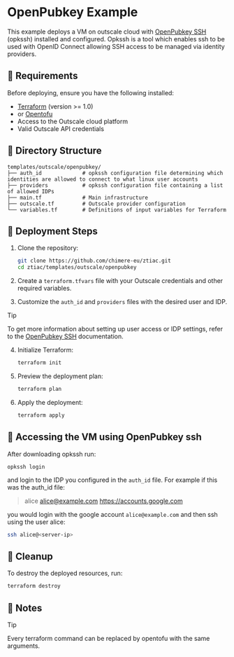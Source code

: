 # OpenPubkey Example

This example deploys a VM on outscale cloud with [OpenPubkey SSH](https://github.com/openpubkey/opkssh) (opkssh) installed and configured. Opkssh is a tool which enables ssh to be used with OpenID Connect allowing SSH access to be managed via identity providers.

## 🧾 Requirements

Before deploying, ensure you have the following installed:

- [Terraform](https://www.terraform.io/downloads.html) (version >= 1.0)
- or [Opentofu](https://github.com/opentofu/opentofu)
- Access to the Outscale cloud platform
- Valid Outscale API credentials


## 📁 Directory Structure

```
templates/outscale/openpubkey/
├── auth_id             # opkssh configuration file determining which identities are allowed to connect to what linux user accounts
├── providers           # opkssh configuration file containing a list of allowed IDPs 
├── main.tf             # Main infrastructure
├── outscale.tf         # Outscale provider configuration
└── variables.tf        # Definitions of input variables for Terraform
```

## 🚀 Deployment Steps

1. Clone the repository:
   ```bash
   git clone https://github.com/chimere-eu/ztiac.git
   cd ztiac/templates/outscale/openpubkey
   ```

2. Create a `terraform.tfvars` file with your Outscale credentials and other required variables.

3. Customize the `auth_id` and `providers` files with the desired user and IDP.
>[!TIP]
> To get more information about setting up user access or IDP settings, refer to the [OpenPubkey SSH](https://github.com/openpubkey/opkssh) documentation.

4. Initialize Terraform:
   ```bash
   terraform init
   ```

5. Preview the deployment plan:
   ```bash
   terraform plan
   ```

6. Apply the deployment:
   ```bash
   terraform apply
   ```

## 🧪 Accessing the VM using OpenPubkey ssh

After downloading opkssh run:
```
opkssh login
```
and login to the IDP you configured in the `auth_id` file.
For example if this was the auth_id file:
> alice alice@example.com https://accounts.google.com
> 
you would login with the google account `alice@example.com` and then ssh using the user alice:
```bash
ssh alice@<server-ip> 
```

## 🧹 Cleanup

To destroy the deployed resources, run:
```bash
terraform destroy
```

## 📌 Notes

>[!TIP]
> Every terraform command can be replaced by opentofu with the same arguments.  

